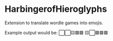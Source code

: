 # HarbingerofHieroglyphs

Extension to translate wordle games into emojis.

Example output would be:
⬜️⬜️🟨🟩🟩
🟨⬜️🟩🟩🟩
